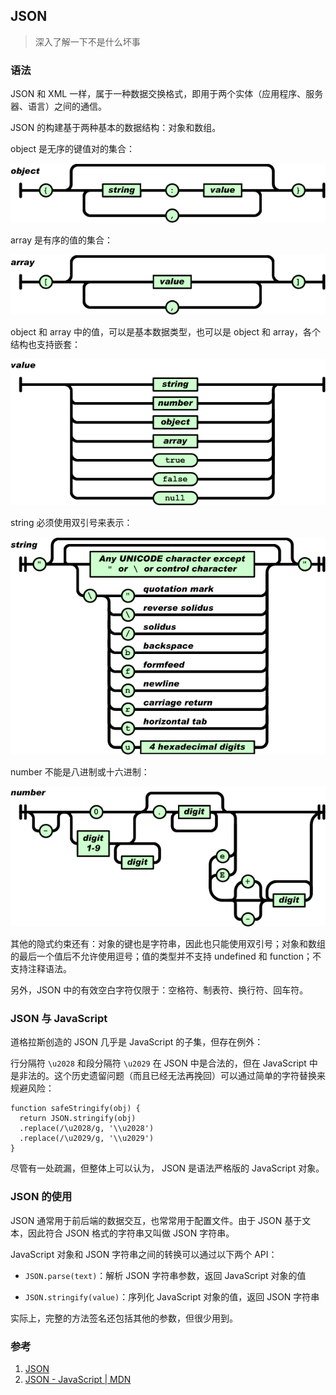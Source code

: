 ## JSON
> 深入了解一下不是什么坏事

### 语法
JSON 和 XML 一样，属于一种数据交换格式，即用于两个实体（应用程序、服务器、语言）之间的通信。

JSON 的构建基于两种基本的数据结构：对象和数组。

object 是无序的键值对的集合：

![object](../image/json-object.gif)

array 是有序的值的集合：

![array](../image/json-array.gif)

object 和 array 中的值，可以是基本数据类型，也可以是 object 和 array，各个结构也支持嵌套：

![value](../image/json-value.gif)

string 必须使用双引号来表示：

![string](../image/json-string.gif)

number 不能是八进制或十六进制：

![number](../image/json-number.gif)

其他的隐式约束还有：对象的键也是字符串，因此也只能使用双引号；对象和数组的最后一个值后不允许使用逗号；值的类型并不支持 undefined 和 function；不支持注释语法。

另外，JSON 中的有效空白字符仅限于：空格符、制表符、换行符、回车符。

### JSON 与 JavaScript
道格拉斯创造的 JSON 几乎是 JavaScript 的子集，但存在例外：

行分隔符 `\u2028` 和段分隔符 `\u2029` 在 JSON 中是合法的，但在 JavaScript 中是非法的。这个历史遗留问题（而且已经无法再挽回）可以通过简单的字符替换来规避风险：

	function safeStringify(obj) {
	  return JSON.stringify(obj)
	  .replace(/\u2028/g, '\\u2028')
	  .replace(/\u2029/g, '\\u2029')
	}

尽管有一处疏漏，但整体上可以认为， JSON 是语法严格版的 JavaScript 对象。

### JSON 的使用
JSON 通常用于前后端的数据交互，也常常用于配置文件。由于 JSON 基于文本，因此符合 JSON 格式的字符串又叫做 JSON 字符串。

JavaScript 对象和 JSON 字符串之间的转换可以通过以下两个 API：

- `JSON.parse(text)`：解析 JSON 字符串参数，返回 JavaScript 对象的值

- `JSON.stringify(value)`：序列化 JavaScript 对象的值，返回 JSON 字符串

实际上，完整的方法签名还包括其他的参数，但很少用到。

### 参考
1. [JSON](http://json.org/)
2. [JSON - JavaScript | MDN](https://developer.mozilla.org/en-US/docs/Web/JavaScript/Reference/Global_Objects/JSON)
